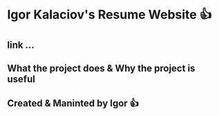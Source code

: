 # Igor Kalaciov's Resume Website :+1:

## link ...

## What the project does & Why the project is useful

## Created & Maninted by Igor :+1:


